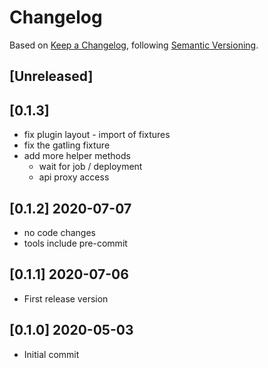 # Changelog

Based on [Keep a Changelog](https://keepachangelog.com/en/1.0.0/), following [Semantic Versioning](https://semver.org/spec/v2.0.0.html).


## [Unreleased]

## [0.1.3]
- fix plugin layout - import of fixtures
- fix the gatling fixture
- add more helper methods
  - wait for job / deployment
  - api proxy access

## [0.1.2] 2020-07-07
- no code changes
- tools include pre-commit

## [0.1.1] 2020-07-06
- First release version

## [0.1.0] 2020-05-03
- Initial commit
